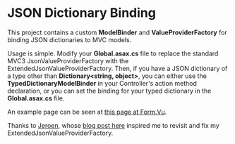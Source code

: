 # JSON Dictionary Binding

This project contains a custom **ModelBinder** and **ValueProviderFactory** for binding JSON dictionaries to MVC models.

Usage is simple.  Modify your **Global.asax.cs** file to replace the standard MVC3 JsonValueProviderFactory with the ExtendedJsonValueProviderFactory.  Then, if you have a JSON dictionary of a type other than **Dictionary\<string, object\>**, you can either use the **TypedDictionaryModelBinder** in your Controller's action method declaration, or you can set the binding for your typed dictionary in the **Global.asax.cs** file.

An example page can be seen at [this page at Form.Vu](http://oss.form.vu/json-dictionary-example).

Thanks to [Jeroen](http://www.blogger.com/profile/04006240249657777976), whose [blog post here](http://buildingwebapps.blogspot.com/2012/01/passing-javascript-json-dictionary-to.html) inspired me to revisit and fix my ExtendedJsonValueProviderFactory.